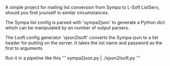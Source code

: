 A simple project for mailing list conversion from Sympa to L-Soft ListServ,
should you find yourself in similar circumstances.

The Sympa list config is parsed with 'sympa2json' to generate a Python dict which
can be manipulated by an number of output parsers.

The Lsoft config generator 'sjson2lsoft' converts the Sympa-json to a
list header for putting on the server.  It takes the list name and password as
the first to arguments

Run it in a pipeline like this
'''
sympa2json.py <sympa-config>  | ./sjson2lsoft.py <listname> <ownerpass>
'''
